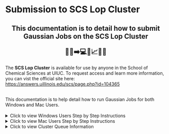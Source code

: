 # Submission to SCS Lop Cluster
<h2 align="center">
  
  This documentation is to detail how to submit Gaussian Jobs on the SCS Lop Cluster
  <br>
  
  📄📝➡️💻🧬📈👨‍💻
</h2>

<div>
  
The **SCS Lop Cluster** is available for use by anyone in the School of Chemical Sciences at UIUC. To request access and learn more information, you can vist the official site here: https://answers.uillinois.edu/scs/page.php?id=104365

<br>
This documentation is to help detail how to run Gaussian Jobs for both Windows and Mac Users.
<br>
<br>

<details>
  <summary> Click to view Windows Users Step by Step Instructions </summary>
  
  ## Instructions
  
  1. **Step 1**: Uploading a folder from local computer to your cluster folder.
     
     **a.** Open Windows Powershell (type powershell in search bar) <br><br>
     **b.** In the command line, type the following and press enter: *scp -r [local-filelocation] netID@lop.scs.illinois.edu:/home/NetID* <br><br>
     **c.** You should be prompted with your netID password. Enter that into the command line. You should then see all the files successfully copied, as shown below <br>
     <img src="Screenshot 2024-07-22 113459.png" width="90%"/>    
     Hint:<br>
- To copy just a single file and not a directory/folder, remove '-r' from the command line.<br>
- To copy the local-filelocation of your folder/file, you can right click on the file and click "copy as path" <br>

2. **Step 2**: Connect to the cluster
     
      **a.** In the command line, type " *ssh -Y netID@lop.scs.illinois.edu* " <br><br>
      **b.** You will then be prompted to enter your Illinois password <br><br>
      **c.** If you see this window, that means you have successfully connected to the cluster!<br>
 
      <img src="Screenshot 2024-07-22 113608.png" width="90%"/>  <br>
  
3. **Step 3**: Submitting Jobs to the Cluster
     
      **a.** In the command line, type *ls* and press enter.This will show you all the files in your directory. You should see the folders that you uploaded to the cluster in the previous step  <br>
      <img src="Screenshot 2024-07-22 113632.png" width="90%"/>  

     **b.** Type *cd [foldername]* to enter the folder you just uploaded. Type *ls* and press enter to see all the files within that folder. (This is not neccessary if only a single file was uploaded instead of a directory/folder.   <br>
      <img src="Screenshot 2024-07-22 113658.png" width="90%"/>  
 
     **c.** In the command line, type *module load gaussian/g16* and press enter<br><br>
     Congrats! You are now ready to run gaussian job files (.gjf) <br><br>
     **d.** In the command line, type *submit-g16 -n 16 -q [clustername] [filepath]* and press enter<br>
     - This command tells the computer to submit a guassian16 calculation with 16 cores to this processor, and the job file is found at this location <br>
     - More information about the clustername can be found in the **Cluster Queue Section**; the filepath is the location of the file on your cluster directory. <br>
       <img src="Screenshot 2024-07-22 113722.png" width="90%"/> <br>
       
     To see if the job was submitted successfully, type *ls*. You should now see .log files for each job ran. You can repeat the command line for each .gjf file you wish to submit a job for. <br><br>
 Hint: you can press the up arrow on the keyboard to load the code you entered previously, which you can edit with the arrow keys/backspace. This makes it easier than typing the same line every time 😊 You can also type ‘pwd’ and press enter to see the pathway directory you are currently in    <br><br>
  
      **e.** Congrats! You have submitted gaussian job files on the cluster! <br>
   - To view the status of each job, type *qstat* and press enter <br>
   - To view how much computing time you are using, type *qquota* and press enter <br>
5. **Step 4**: Exiting the Cluster <br>
      **a.** Type *exit* and press enter to disconnect from the cluster before closing the terminal 

</details>
<div>
<details>
<summary> Click to view Mac Users Step by Step Instructions </summary>

  ## Instructions
  
 1. **Step 1**: Uploading a folder from local computer to your cluster folder.
     
     **a.** Open a new windonw in the terminal <br><br>
     **b.** In the command line, type the following and press enter: *scp -r [local-filelocation] netID@lop.scs.illinois.edu:/home/NetID* <br><br>
     **c.** You should be prompted with your netID password. Enter that into the command line. You should then see all the files successfully copied, as shown below <br>
     <img src="Screenshot 2024-07-22 130645.png" width="90%"/>    
     Hint:<br>
- To copy just a single file and not a directory/folder, remove '-r' from the command line.<br>
- To copy the file location on your computer, you can “right click” + “options” the folder and click “Copy File as Pathname”. You can then paste the pathname into the terminal   <br>

2. **Step 2**: Connect to the cluster
     
      **a.** In the terminal line, type " *ssh -Y netID@lop.scs.illinois.edu* " <br><br>
      **b.** You will then be prompted to enter your Illinois password <br><br>
      **c.** If you see this window, that means you have successfully connected to the cluster!<br>
 
      <img src="Screenshot 2024-07-22 130922.png" width="90%"/>  <br>
  
3. **Step 3**: Submitting Jobs to the Cluster
     
      **a.** In the command line, type *ls* and press enter.This will show you all the files in your directory. You should see the folders that you uploaded to the cluster in the previous step  <br>
      <img src="Screenshot 2024-07-22 130943.png" width="90%"/>  

     **b.** Type *cd [foldername]* to enter the folder you just uploaded. Type *ls* and press enter to see all the files within that folder. (This is not neccessary if only a single file was uploaded instead of a directory/folder.   <br>
      <img src="Screenshot 2024-07-22 131000.png" width="90%"/>  
 
     **c.** In the command line, type *module load gaussian/g16* and press enter<br><br>
     Congrats! You are now ready to run gaussian job files (.gjf) <br><br>
     **d.** In the command line, type *submit-g16 -n 16 -q [clustername] [filepath]* and press enter<br>
     - This command tells the computer to submit a guassian16 calculation with 16 cores to this processor, and the job file is found at this location <br>
     - More information about the clustername can be found in the **Cluster Queue Section**; the filepath is the location of the file on your cluster directory. <br>
       <img src="Screenshot 2024-07-22 131030.png" width="90%"/> <br>
       
     To see if the job was submitted successfully, type *ls*. You should now see .log files for each job ran. You can repeat the command line for each .gjf file you wish to submit a job for. <br><br>
     Hint: you can press the up arrow on the keyboard to load the code you entered previously, which you can edit with the arrow keys/backspace. This makes it easier than typing the same line every time 😊 You can also type ‘pwd’ and press enter to see the pathway directory you are currently in    <br><br>
      **e.** Congrats! You have submitted gaussian job files on the cluster! <br>
   - To view the status of each job, type *qstat* and press enter <br>
   - To view how much computing time you are using, type *qquota* and press enter <br>
4. **Step 4**: Exiting the Cluster <br>
      **a.** Type *exit* and press enter to disconnect from the cluster before closing the terminal <br>

</details>
<div>
<details>
  <summary> Click to view Cluster Queue Information </summary>
<br> 

  **There is currently a 320 core per user limit enforced on Lop to ensure that resources are available to all. Each queue also has an individual limit.**   
<br>
  *Each Gaussian submission takes 16 cores so distribute the job submissions evenly.*  
<h2 align="center">
  
Queue Names 
</h2>

## intel24 (148 core limit)     
## intel72smt (144 core limit)  
## amd16smt (96 core limit)  <br>
<br> 

**You can check your core usage by typing qquota**  
<img src="Screenshot 2024-07-22 131000.png" width="90%"/>
</div>
